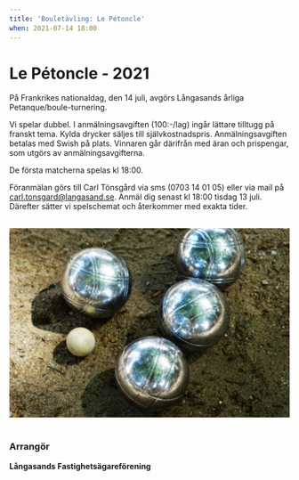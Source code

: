 ```yaml
---
title: 'Bouletävling: Le Pétoncle'
when: 2021-07-14 18:00
---
```

<h1 class="aligncenter">Le Pétoncle - 2021</h1>

På Frankrikes nationaldag, den 14 juli, avgörs Långasands årliga Petanque/boule-turnering.

Vi spelar dubbel. I anmälningsavgiften (100:-/lag) ingår lättare tilltugg på franskt tema.
Kylda drycker säljes till självkostnadspris. Anmälningsavgiften betalas med Swish på plats. Vinnaren går därifrån med äran och prispengar, som utgörs av anmälningsavgifterna.

De första matcherna spelas kl 18:00.

Föranmälan görs till Carl Tönsgård via sms (0703 14 01 05) eller via mail på <a href="mailto:carl.tonsgard@langasand.se?Subject=Anmälan%20boule" target="_top">carl.tonsgard@langasand.se</a>. Anmäl dig senast kl 18:00 tisdag 13 juli. Därefter sätter vi spelschemat och återkommer med exakta tider.

<br>

<div class="center">
    <img width="800" src="/assets/images/boule-1024x689.png" />
</div>

<br>

<h3>Arrangör</h3>
<strong>Långasands Fastighetsägareförening</strong>
